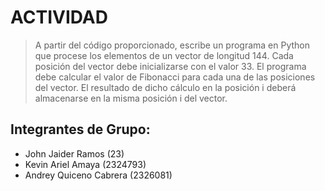 # **ACTIVIDAD**
> A partir del código proporcionado, escribe un programa en Python que procese los elementos de un vector de longitud 144. Cada posición del vector debe inicializarse con el valor 33. El programa debe calcular el valor de Fibonacci para cada una de las posiciones del vector. El resultado de dicho cálculo en la posición i deberá almacenarse en la misma posición i del vector.


## **Integrantes de Grupo:**
*   John Jaider Ramos (23)
*   Kevin Ariel Amaya (2324793)
*   Andrey Quiceno Cabrera (2326081)
